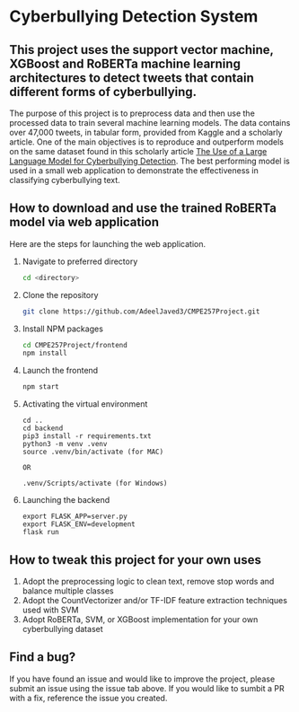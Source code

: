 # Cyberbullying Detection System
## This project uses the support vector machine, XGBoost and RoBERTa machine learning architectures to detect tweets that contain different forms of cyberbullying.

The purpose of this project is to preprocess data and then use the processed data to train several machine learning models. The data contains over 47,000 tweets, in tabular form, provided from Kaggle and a scholarly article. One of the main objectives is to reproduce and outperform models on the same dataset found in this scholarly article <a href="https://arxiv.org/pdf/2402.04088">The Use of a Large Language Model for Cyberbullying Detection</a>. 
The best performing model is used in a small web application to demonstrate the effectiveness in classifying cyberbullying text.

## How to download and use the trained RoBERTa model via web application

Here are the steps for launching the web application.

1. Navigate to preferred directory
    ```sh
   cd <directory>
   ```
2. Clone the repository
   ```sh
   git clone https://github.com/AdeelJaved3/CMPE257Project.git
   ```
3. Install NPM packages
   ```sh
   cd CMPE257Project/frontend
   npm install
   ```
4. Launch the frontend
   ```sh
   npm start
   ```
5. Activating the virtual environment
   ```
   cd ..
   cd backend
   pip3 install -r requirements.txt
   python3 -m venv .venv
   source .venv/bin/activate (for MAC)
   
   OR

   .venv/Scripts/activate (for Windows)  
   ```
6. Launching the backend
   ```
   export FLASK_APP=server.py
   export FLASK_ENV=development
   flask run
   ```
   

## How to tweak this project for your own uses

1. Adopt the preprocessing logic to clean text, remove stop words and balance multiple classes
2. Adopt the CountVectorizer and/or TF-IDF feature extraction techniques used with SVM
3. Adopt RoBERTa, SVM, or XGBoost implementation for your own cyberbullying dataset

## Find a bug?

If you have found an issue and would like to improve the project, please submit an issue using the issue tab above. If you would like to sumbit a PR with a fix, reference the issue you created.


